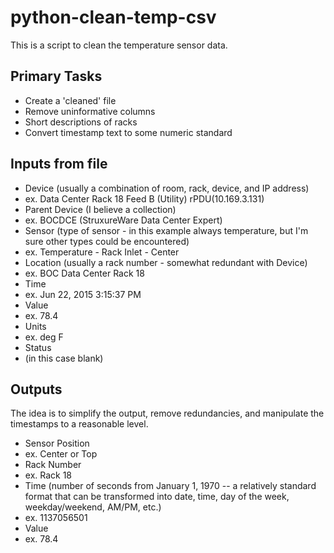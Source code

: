 # python-clean-temp-csv
This is a script to clean the temperature sensor data.

## Primary Tasks
- Create a 'cleaned' file
- Remove uninformative columns
- Short descriptions of racks
- Convert timestamp text to some numeric standard

## Inputs from file
- Device (usually a combination of room, rack, device, and IP address)
-   ex. Data Center Rack 18 Feed B (Utility) rPDU(10.169.3.131)
- Parent Device (I believe a collection)
-   ex. BOCDCE (StruxureWare Data Center Expert)
- Sensor (type of sensor - in this example always temperature, but I'm sure other types could be encountered)
-   ex. Temperature - Rack Inlet - Center
- Location (usually a rack number - somewhat redundant with Device)
-   ex. BOC Data Center Rack 18
- Time
-   ex. Jun 22, 2015 3:15:37 PM
- Value
-   ex. 78.4
- Units
-   ex. deg F
- Status
-   (in this case blank)

## Outputs
The idea is to simplify the output, remove redundancies, and manipulate the timestamps to a reasonable level.
- Sensor Position
-   ex. Center or Top
- Rack Number
-   ex. Rack 18
- Time (number of seconds from January 1, 1970 -- a relatively standard format that can be transformed into date, time, day of the week, weekday/weekend, AM/PM, etc.)
-   ex. 1137056501
- Value
-   ex. 78.4

